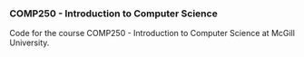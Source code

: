 ### COMP250 - Introduction to Computer Science

Code for the course COMP250 - Introduction to Computer Science at McGill
University.
